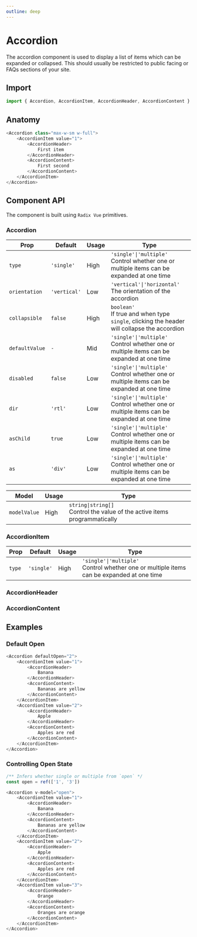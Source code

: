 ```yaml
---
outline: deep
---
```

# Accordion

The accordion component is used to display a list of items which can be expanded or collapsed. This should usually be restricted to public facing or FAQs sections of your site. 

## Import
```javascript
import { Accordion, AccordionItem, AccordionHeader, AccordionContent } from '@/Components/Accordion'
```

## Anatomy
```javascript
<Accordion class="max-w-sm w-full">
    <AccordionItem value="1">
        <AccordionHeader>
            First item
        </AccordionHeader>
        <AccordionContent>
            First second
        </AccordionContent>
    </AccordionItem>
</Accordion>
```

## Component API
The component is built using `Radix Vue` primitives.

### Accordion

<!-- Make a table with the headers prop, default, usage, type -->
| Prop | Default | Usage | Type |
| ---- | ---- | ---- | ---- |
| `type` | `'single'` | High | `'single'\|'multiple'`<br>Control whether one or multiple items can be expanded at one time |
| `orientation` | `'vertical'` | Low | `'vertical'\|'horizontal'`<br>The orientation of the accordion |
| `collapsible` | `false` | High | `boolean'`<br>If true and when type `single`, clicking the header will collapse the accordion |
| `defaultValue` | `-` | Mid | `'single'\|'multiple'`<br>Control whether one or multiple items can be expanded at one time |
| `disabled` | `false` | Low | `'single'\|'multiple'`<br>Control whether one or multiple items can be expanded at one time |
| `dir` | `'rtl'` | Low | `'single'\|'multiple'`<br>Control whether one or multiple items can be expanded at one time |
| `asChild` | `true` | Low | `'single'\|'multiple'`<br>Control whether one or multiple items can be expanded at one time |
| `as` | `'div'` | Low | `'single'\|'multiple'`<br>Control whether one or multiple items can be expanded at one time |

| Model | Usage | Type |
| ---- | ---- | ---- |
| `modelValue` | High | `string\|string[]`<br>Control the value of the active items programmatically |

### AccordionItem
| Prop | Default | Usage | Type |
| ---- | ---- | ---- | ---- |
| `type` | `'single'` | High | `'single'\|'multiple'`<br>Control whether one or multiple items can be expanded at one time |


### AccordionHeader

### AccordionContent

## Examples
### Default Open
```javascript
<Accordion defaultOpen="2">
    <AccordionItem value="1">
        <AccordionHeader>
            Banana
        </AccordionHeader>
        <AccordionContent>
            Bananas are yellow
        </AccordionContent>
    </AccordionItem>
    <AccordionItem value="2">
        <AccordionHeader>
            Apple
        </AccordionHeader>
        <AccordionContent>
            Apples are red
        </AccordionContent>
    </AccordionItem>
</Accordion>
```
### Controlling Open State
```javascript
/** Infers whether single or multiple from `open` */
const open = ref(['1', '3'])

<Accordion v-model="open">
    <AccordionItem value="1">
        <AccordionHeader>
            Banana
        </AccordionHeader>
        <AccordionContent>
            Bananas are yellow
        </AccordionContent>
    </AccordionItem>
    <AccordionItem value="2">
        <AccordionHeader>
            Apple
        </AccordionHeader>
        <AccordionContent>
            Apples are red
        </AccordionContent>
    </AccordionItem>
    <AccordionItem value="3">
        <AccordionHeader>
            Orange
        </AccordionHeader>
        <AccordionContent>
            Oranges are orange
        </AccordionContent>
    </AccordionItem>
</Accordion>
```